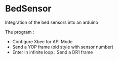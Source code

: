 BedSensor
=========

Integration of the bed sensors into an arduino


The program :
  - Configure Xbee for API Mode
  - Send a YOP frame (old style with sensor number)
  - Enter in infinite loop : Send a DR1 frame

